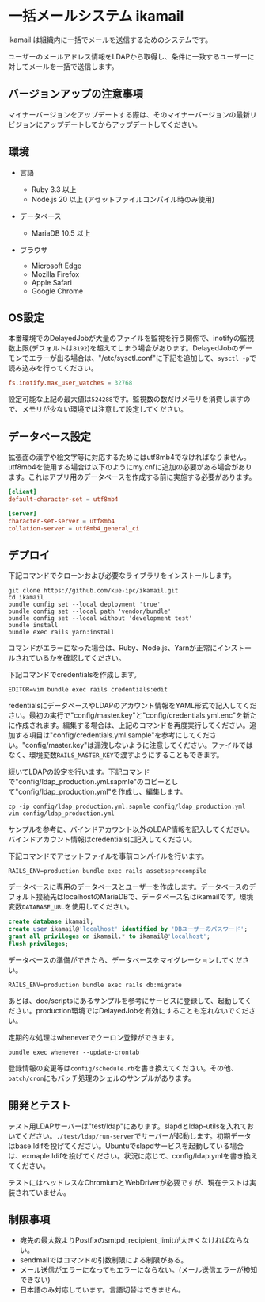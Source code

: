 # 一括メールシステム ikamail

ikamail は組織内に一括でメールを送信するためのシステムです。

ユーザーのメールアドレス情報をLDAPから取得し、条件に一致するユーザーに対してメールを一括で送信します。

## バージョンアップの注意事項

マイナーバージョンをアップデートする際は、そのマイナーバージョンの最新リビジョンにアップデートしてからアップデートしてください。

## 環境

* 言語
    * Ruby 3.3 以上
    * Node.js 20 以上 (アセットファイルコンパイル時のみ使用)

* データベース
    * MariaDB 10.5 以上

* ブラウザ
    * Microsoft Edge
    * Mozilla Firefox
    * Apple Safari
    * Google Chrome

## OS設定

本番環境でのDelayedJobが大量のファイルを監視を行う関係で、inotifyの監視数上限(デフォルトは`8192`)を超えてしまう場合があります。DelayedJobのデーモンでエラーが出る場合は、"/etc/sysctl.conf"に下記を追加して、`sysctl -p`で読み込みを行ってください。

```/etc/sysctl.conf
fs.inotify.max_user_watches = 32768
```

設定可能な上記の最大値は`524288`です。監視数の数だけメモリを消費しますので、メモリが少ない環境では注意して設定してください。

## データベース設定

拡張面の漢字や絵文字等に対応するためにはutf8mb4でなければなりません。utf8mb4を使用する場合は以下のようにmy.cnfに追加の必要がある場合があります。これはアプリ用のデータベースを作成する前に実施する必要があります。

```my.cnf
[client]
default-character-set = utf8mb4

[server]
character-set-server = utf8mb4
collation-server = utf8mb4_general_ci
```

## デプロイ

下記コマンドでクローンおよび必要なライブラリをインストールします。

```
git clone https://github.com/kue-ipc/ikamail.git
cd ikamail
bundle config set --local deployment 'true'
bundle config set --local path 'vendor/bundle'
bundle config set --local without 'development test'
bundle install
bundle exec rails yarn:install
```

コマンドがエラーになった場合は、Ruby、Node.js、Yarnが正常にインストールされているかを確認してください。

下記コマンドでcredentialsを作成します。

```
EDITOR=vim bundle exec rails credentials:edit
```

redentialsにデータベースやLDAPのアカウント情報をYAML形式で記入してください。最初の実行で"config/master.key"と"config/credentials.yml.enc"を新たに作成されます。編集する場合は、上記のコマンドを再度実行してください。追加する項目は"config/credentials.yml.sample"を参考にしてください。"config/master.key"は漏洩しないように注意してください。ファイルではなく、環境変数`RAILS_MASTER_KEY`で渡すようにすることもできます。

続いてLDAPの設定を行います。下記コマンドで"config/ldap_production.yml.sapmle"のコピーとして"config/ldap_production.yml"を作成し、編集します。

```
cp -ip config/ldap_production.yml.sapmle config/ldap_production.yml
vim config/ldap_production.yml
```

サンプルを参考に、バインドアカウント以外のLDAP情報を記入してください。バインドアカウント情報はcredentialsに記入してください。

下記コマンドでアセットファイルを事前コンパイルを行います。

```
RAILS_ENV=production bundle exec rails assets:precompile
```

データベースに専用のデータベースとユーザーを作成します。データベースのデフォルト接続先はlocalhostのMariaDBで、データベース名はikamailです。環境変数`DATABASE_URL`を使用してください。

```SQL
create database ikamail;
create user ikamail@'localhost' identified by 'DBユーザーのパスワード';
grant all privileges on ikamail.* to ikamail@'localhost';
flush privileges;
```

データベースの準備ができたら、データベースをマイグレーションしてください。

```
RAILS_ENV=production bundle exec rails db:migrate
```

あとは、doc/scriptsにあるサンプルを参考にサービスに登録して、起動してください。production環境ではDelayedJobを有効にすることも忘れないでください。

定期的な処理はwheneverでクーロン登録ができます。

```
bundle exec whenever --update-crontab
```

登録情報の変更等は`config/schedule.rb`を書き換えてください。その他、`batch/cron`にもバッチ処理のシェルのサンプルがあります。

## 開発とテスト

テスト用LDAPサーバーは"test/ldap"にあります。slapdとldap-utilsを入れておいてください。`./test/ldap/run-server`でサーバーが起動します。初期データはbase.ldifを投げてください。Ubuntuでslapdサービスを起動している場合は、exmaple.ldifを投げてください。状況に応じて、config/ldap.ymlを書き換えてください。

テストにはヘッドレスなChromiumとWebDriverが必要ですが、現在テストは実装されていません。

## 制限事項

* 宛先の最大数よりPostfixのsmtpd_recipient_limitが大きくなければならない。
* sendmailではコマンドの引数制限による制限がある。
* メール送信がエラーになってもエラーにならない。(メール送信エラーが検知できない)
* 日本語のみ対応しています。言語切替はできません。
